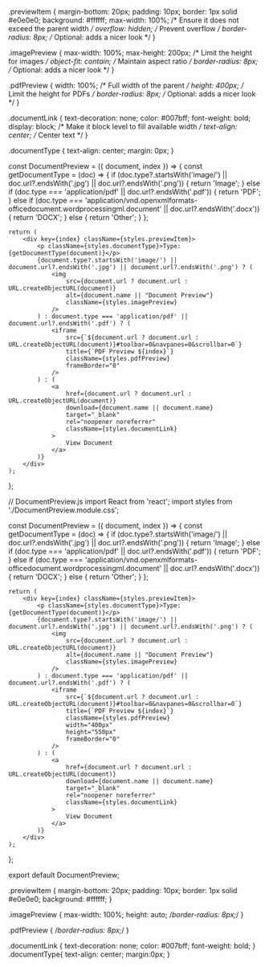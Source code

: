 .previewItem {
    margin-bottom: 20px;
    padding: 10px;
    border: 1px solid #e0e0e0;
    background: #ffffff;
    max-width: 100%; /* Ensure it does not exceed the parent width */
    overflow: hidden; /* Prevent overflow */
    border-radius: 8px; /* Optional: adds a nicer look */
}

.imagePreview {
    max-width: 100%;
    max-height: 200px; /* Limit the height for images */
    object-fit: contain; /* Maintain aspect ratio */
    border-radius: 8px; /* Optional: adds a nicer look */
}

.pdfPreview {
    width: 100%; /* Full width of the parent */
    height: 400px; /* Limit the height for PDFs */
    border-radius: 8px; /* Optional: adds a nicer look */
}

.documentLink {
    text-decoration: none;
    color: #007bff;
    font-weight: bold;
    display: block; /* Make it block level to fill available width */
    text-align: center; /* Center text */
}

.documentType {
    text-align: center;
    margin: 0px;
}




const DocumentPreview = ({ document, index }) => {
    const getDocumentType = (doc) => {
        if (doc.type?.startsWith('image/') || doc.url?.endsWith('.jpg') || doc.url?.endsWith('.png')) {
            return 'Image';
        } else if (doc.type === 'application/pdf' || doc.url?.endsWith('.pdf')) {
            return 'PDF';
        } else if (doc.type === 'application/vnd.openxmlformats-officedocument.wordprocessingml.document' || doc.url?.endsWith('.docx')) {
            return 'DOCX';
        } else {
            return 'Other';
        }
    };

    return (
        <div key={index} className={styles.previewItem}>
            <p className={styles.documentType}>Type: {getDocumentType(document)}</p>
            {document.type?.startsWith('image/') || document.url?.endsWith('.jpg') || document.url?.endsWith('.png') ? (
                <img
                    src={document.url ? document.url : URL.createObjectURL(document)}
                    alt={document.name || "Document Preview"}
                    className={styles.imagePreview}
                />
            ) : document.type === 'application/pdf' || document.url?.endsWith('.pdf') ? (
                <iframe
                    src={`${document.url ? document.url : URL.createObjectURL(document)}#toolbar=0&navpanes=0&scrollbar=0`}
                    title={`PDF Preview ${index}`}
                    className={styles.pdfPreview}
                    frameBorder="0"
                />
            ) : (
                <a
                    href={document.url ? document.url : URL.createObjectURL(document)}
                    download={document.name || document.name}
                    target="_blank"
                    rel="noopener noreferrer"
                    className={styles.documentLink}
                >
                    View Document
                </a>
            )}
        </div>
    );
};







// DocumentPreview.js
import React from 'react';
import styles from './DocumentPreview.module.css';

const DocumentPreview = ({ document, index }) => {
    const getDocumentType = (doc) => {
        if (doc.type?.startsWith('image/') || doc.url?.endsWith('.jpg') || doc.url?.endsWith('.png')) {
            return 'Image';
        } else if (doc.type === 'application/pdf' || doc.url?.endsWith('.pdf')) {
            return 'PDF';
        } else if (doc.type === 'application/vnd.openxmlformats-officedocument.wordprocessingml.document' || doc.url?.endsWith('.docx')) {
            return 'DOCX';
        } else {
            return 'Other';
        }
    };

    return (
        <div key={index} className={styles.previewItem}>
            <p className={styles.documentType}>Type: {getDocumentType(document)}</p>
            {document.type?.startsWith('image/') || document.url?.endsWith('.jpg') || document.url?.endsWith('.png') ? (
                <img
                    src={document.url ? document.url : URL.createObjectURL(document)}
                    alt={document.name || "Document Preview"}
                    className={styles.imagePreview}
                />
            ) : document.type === 'application/pdf' || document.url?.endsWith('.pdf') ? (
                <iframe
                    src={`${document.url ? document.url : URL.createObjectURL(document)}#toolbar=0&navpanes=0&scrollbar=0`}
                    title={`PDF Preview ${index}`}
                    className={styles.pdfPreview}
                    width="400px"
                    height="550px"
                    frameBorder="0"
                />
            ) : (
                <a
                    href={document.url ? document.url : URL.createObjectURL(document)}
                    download={document.name || document.name}
                    target="_blank"
                    rel="noopener noreferrer"
                    className={styles.documentLink}
                >
                    View Document
                </a>
            )}
        </div>
    );
};

export default DocumentPreview;


.previewItem {
    margin-bottom: 20px;
    padding: 10px;
    border: 1px solid #e0e0e0;
    background: #ffffff;
}

.imagePreview {
    max-width: 100%;
    height: auto;
    /*border-radius: 8px;*/
}

.pdfPreview {
    /*border-radius: 8px;*/
}

.documentLink {
    text-decoration: none;
    color: #007bff;
    font-weight: bold;
}
.documentType{
    text-align: center;
    margin:0px;
}
